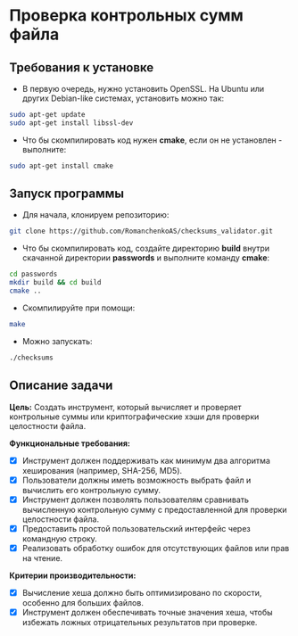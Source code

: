 # Проверка контрольных сумм файла

## Требования к установке

- В первую очередь, нужно установить OpenSSL. На Ubuntu или других Debian-like системах, установить можно так:

```bash
sudo apt-get update
sudo apt-get install libssl-dev
```

- Что бы скомпилировать код нужен **cmake**, если он не установлен - выполните:

```bash
sudo apt-get install cmake
```

## Запуск программы

- Для начала, клонируем репозиторию:

```bash
git clone https://github.com/RomanchenkoAS/checksums_validator.git 
```

- Что бы скомпилировать код, создайте директорию **build** внутри скачанной директории **passwords** и выполните команду
  **cmake**:

```bash
cd passwords
mkdir build && cd build
cmake ..
```

- Скомпилируйте при помощи:

```bash
make
```

- Можно запускать:

```bash
./checksums
```

## Описание задачи

**Цель:** Создать инструмент, который вычисляет и проверяет контрольные суммы или криптографические хэши для проверки
целостности файла.

**Функциональные требования:**

- [x] Инструмент должен поддерживать как минимум два алгоритма хеширования (например, SHA-256, MD5).
- [x] Пользователи должны иметь возможность выбрать файл и вычислить его контрольную сумму.
- [x] Инструмент должен позволять пользователям сравнивать вычисленную контрольную сумму с предоставленной для проверки
  целостности файла.
- [x] Предоставить простой пользовательский интерфейс через командную строку.
- [x] Реализовать обработку ошибок для отсутствующих файлов или прав на чтение.

**Критерии производительности:**

- [x] Вычисление хеша должно быть оптимизировано по скорости, особенно для больших файлов.
- [x] Инструмент должен обеспечивать точные значения хеша, чтобы избежать ложных отрицательных результатов при проверке.